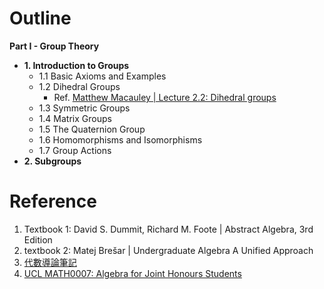 # Outline

**Part I -  Group Theory**
- **1. Introduction to Groups**
  - 1.1 Basic Axioms and Examples
  - 1.2 Dihedral Groups
    - Ref. [Matthew Macauley | Lecture 2.2: Dihedral groups](https://www.math.clemson.edu/~macaule/classes/m20_math4120/slides/math4120_lecture-2-02_h.pdf)
  - 1.3 Symmetric Groups
  - 1.4 Matrix Groups
  - 1.5 The Quaternion Group
  - 1.6 Homomorphisms and Isomorphisms
  - 1.7 Group Actions
- **2. Subgroups**

# Reference
1. Textbook 1: David S. Dummit, Richard M. Foote | Abstract Algebra, 3rd Edition
2. textbook 2: Matej Brešar | Undergraduate Algebra A Unified Approach
3. [代數導論筆記](https://hackmd.io/@0xff07/ByT4ldAS8)
4. [UCL MATH0007: Algebra for Joint Honours Students](https://www.ucl.ac.uk/~ucahmto/0007/_book/index.html)
